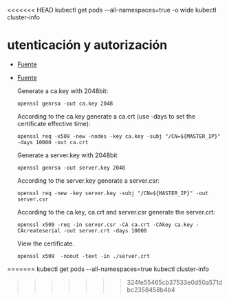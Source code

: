 <<<<<<< HEAD
kubectl get pods --all-namespaces=true -o wide
kubectl cluster-info

utenticación y autorización
============================

* [Fuente](http://kubernetes.io/docs/admin/authentication/)
* [Fuente](http://www.dasblinkenlichten.com/kubernetes-authentication-plugins-and-kubeconfig/)

    Generate a ca.key with 2048bit:

      openssl genrsa -out ca.key 2048

    According to the ca.key generate a ca.crt (use -days to set the certificate effective time):

      openssl req -x509 -new -nodes -key ca.key -subj "/CN=${MASTER_IP}" -days 10000 -out ca.crt

    Generate a server.key with 2048bit

      openssl genrsa -out server.key 2048

    According to the server.key generate a server.csr:

      openssl req -new -key server.key -subj "/CN=${MASTER_IP}" -out server.csr

    According to the ca.key, ca.crt and server.csr generate the server.crt:

      openssl x509 -req -in server.csr -CA ca.crt -CAkey ca.key -CAcreateserial -out server.crt -days 10000

    View the certificate.

      openssl x509  -noout -text -in ./server.crt
=======
kubectl get pods --all-namespaces=true
kubectl cluster-info
>>>>>>> 324fe55465cb37533e0d50a571dbc2358458b4b4
